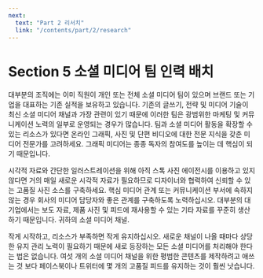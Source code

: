 ```yaml
---
next:
  text: "Part 2 리서치"
  link: "/contents/part/2/research"
---
```


# Section 5 소셜 미디어 팀 인력 배치

대부분의 조직에는 이미 직원이 개인 또는 전체 소셜 미디어 팀이 있으며 브랜드 또는 기업을 대표하는 기존 실적을 보유하고 있습니다. 기존의 글쓰기, 전략 및 미디어 기술이 최신 소셜 미디어 채널과 가장 관련이 있기 때문에 이러한 팀은 광범위한 마케팅 및 커뮤니케이션 노력의 일부로 운영되는 경우가 많습니다. 팀과 소셜 미디어 활동을 확장할 수 있는 리소스가 있다면 온라인 그래픽, 사진 및 단편 비디오에 대한 전문 지식을 갖춘 미디어 전문가를 고려하세요. 그래픽 미디어는 종종 독자의 참여도를 높이는 데 핵심이 되기 때문입니다.

시각적 자료와 간단한 일러스트레이션을 위해 아직 스톡 사진 에이전시를 이용하고 있지 않다면 거의 매일 새로운 시각적 자료가 필요하므로 디자이너와 협력하여 신뢰할 수 있는 고품질 사진 소스를 구축하세요. 핵심 미디어 관계 또는 커뮤니케이션 부서에 속하지 않는 경우 회사의 미디어 담당자와 좋은 관계를 구축하도록 노력하십시오. 대부분의 대기업에서는 보도 자료, 제품 사진 및 피드에 재사용할 수 있는 기타 자료를 꾸준히 생산하기 때문입니다. 귀하의 소셜 미디어 채널.

작게 시작하고, 리소스가 부족하면 작게 유지하십시오. 새로운 채널이 나올 때마다 상당한 유지 관리 노력이 필요하기 때문에 새로 등장하는 모든 소셜 미디어를 처리해야 한다는 법은 없습니다. 여섯 개의 소셜 미디어 채널을 위한 평범한 콘텐츠를 제작하려고 애쓰는 것 보다 페이스북이나 트위터에 몇 개의 고품질 피드를 유지하는 것이 훨씬 낫습니다.
